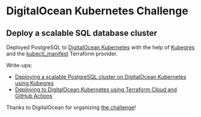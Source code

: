 # DigitalOcean Kubernetes Challenge
## Deploy a scalable SQL database cluster
Deployed PostgreSQL to [DigitalOcean Kubernetes](https://www.digitalocean.com/products/kubernetes/) with the help of [Kubegres](https://www.kubegres.io/) and the [kubectl_manifest](https://registry.terraform.io/providers/gavinbunney/kubectl/latest/docs/resources/kubectl_manifest) Terraform provider.

Write-ups:
 - [Deploying a scalable PostgreSQL cluster on DigitalOcean Kubernetes using Kubegres](https://dev.to/mkdelta/deploying-a-scalable-postgresql-cluster-on-digitalocean-kubernetes-using-kubegres-1200)
 - [Deploying to DigitalOcean Kubernetes using Terraform Cloud and GitHub Actions](https://dev.to/mkdelta/deploying-to-digitalocean-kubernetes-using-terraform-cloud-and-github-actions-1me6)

Thanks to DigitalOcean for organizing [the challenge](https://www.digitalocean.com/community/pages/kubernetes-challenge)!
